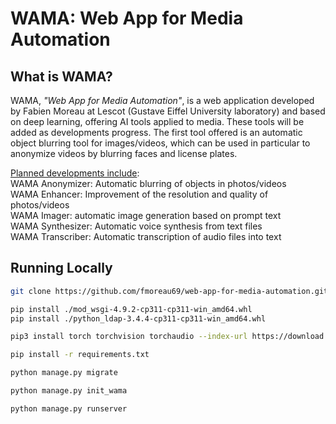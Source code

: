 # WAMA: Web App for Media Automation

## What is WAMA?

WAMA, <i>"Web App for Media Automation"</i>, is a web application developed by Fabien Moreau at Lescot (Gustave Eiffel University laboratory) and based on deep learning, offering AI tools applied to media. These tools will be added as developments progress. The first tool offered is an automatic object blurring tool for images/videos, which can be used in particular to anonymize videos by blurring faces and license plates. 

<ins>Planned developments include</ins>: <br />
WAMA Anonymizer: Automatic blurring of objects in photos/videos <br />
WAMA Enhancer: Improvement of the resolution and quality of photos/videos <br />
WAMA Imager: automatic image generation based on prompt text <br />
WAMA Synthesizer: Automatic voice synthesis from text files <br />
WAMA Transcriber: Automatic transcription of audio files into text <br />

## Running Locally

```bash
git clone https://github.com/fmoreau69/web-app-for-media-automation.git
```

```bash
pip install ./mod_wsgi-4.9.2-cp311-cp311-win_amd64.whl
pip install ./python_ldap-3.4.4-cp311-cp311-win_amd64.whl
```

```bash
pip3 install torch torchvision torchaudio --index-url https://download.pytorch.org/whl/cu128
```

```bash
pip install -r requirements.txt
```

```bash
python manage.py migrate
```

```bash
python manage.py init_wama
```

```bash
python manage.py runserver
```
